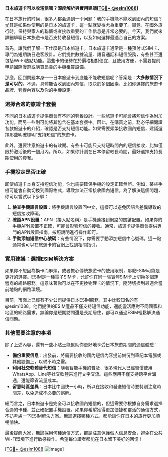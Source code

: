 **日本旅遊卡可以收短信嗎？深度解析與實用建議[[TG💪+ @esim1088](https://t.me/s/esim1088)]**

在日本旅行的时候，很多人都会遇到一个问题：我的手機能不能收到國內的短信？尤其是如果你使用的是日本的旅遊卡，這一點就變得尤為重要了。畢竟，在國外旅行時，保持與家人的聯繫或者接收重要的工作信息是非常必要的。今天，我們就來詳細聊聊日本旅遊卡是否支持收發短信，以及如何選擇最適合自己的方案。

首先，讓我們了解一下什麼是日本旅遊卡。日本旅遊卡通常是一種預付式SIM卡，專門為短期訪日遊客設計。它們提供數據流量、語音通話和短信服務，有些甚至還包括Wi-Fi熱點功能。這些卡的優勢在於價格相對便宜，且使用方便，不需要提前申請國際漫遊或購買昂貴的手機租賃設備。

那麼，回到問題本身——日本旅遊卡到底能不能收短信呢？答案是：**大多數情況下是可以的**。不過，具體能否收到國內短信，取決於多個因素，比如你選擇的旅遊卡品牌、套餐內容以及你的手機設定。

### **選擇合適的旅遊卡套餐**

不同的日本旅遊卡提供商會有不同的套餐設計。一些旅遊卡可能會將短信作為附加功能，而另一些則可能將其包含在基本套餐中。因此，在購買之前，務必仔細閱讀各款旅遊卡的介紹，確認是否支持短信功能。如果需要頻繁接收國內短信，建議選擇那些明確標明“支持短信”的旅遊卡。

此外，還要注意旅遊卡的有效期。有些卡可能只支持短時間內的短信接收，比如僅限於激活後的一個月內。所以，如果你計劃在日本停留較長時間，最好選擇支持長期使用的套餐。

### **手機設定是否正確**

即使旅遊卡本身支持短信功能，你也需要確保手機的設定正確無誤。例如，某些手機可能會自動切換到國際格式，導致無法正常接收國內短信。為了解決這個問題，你可以嘗試以下步驟：

1. **檢查手機語言設置**：將手機語言設置回中文，這樣可以避免因語言差異導致的短信接收障礙。
2. **確認APN設置**：APN（接入點名稱）是手機連接到網路的關鍵配置。如果你的手機APN設置不正確，可能會影響短信的接收。通常，旅遊卡提供商會提供專門的APN設置指南，按照說明進行操作即可。
3. **手動添加短信中心號碼**：有些情況下，你需要手動添加短信中心號碼。這一點通常也可以在旅遊卡的官網上找到相關指引。

### **實用建議：選擇ESIM解決方案**

如果你不想因為換卡而麻煩，或者擔心傳統旅遊卡的使用限制，那麼ESIM可能是更好的選擇。ESIM是一種電子SIM卡，允許你在同一張實體SIM卡上切換多個運營商的網路服務。這意味著你可以在不更換物理卡的情況下，隨時切換到最適合當前地點的網路環境。

目前，市面上已經有不少公司提供日本ESIM服務，其中比較知名的有@esim1088。他們提供的ESIM產品不僅支持短信功能，還能靈活應對不同國家和地區的網路需求。無論你是短期訪問還是長期居住，都可以通過ESIM輕鬆解決通信問題。

### **其他需要注意的事項**

除了上述內容，還有一些小貼士能幫助你更好地享受日本旅遊期間的通信體驗：

- **備份重要信息**：出發前，將需要接收的國內短信內容提前備份到筆記本電腦或其他設備上，以備不時之需。
- **利用社交軟體替代短信**：隨著智能手機的普及，很多現代人已經習慣使用WhatsApp、Line等社交軟體來進行文字交流。這些應用不僅支持跨平台溝通，還能節省流量成本。
- **留意時區差異**：日本比中國快一小時，所以在接收和發送短信時要特別注意時間差，以免造成不必要的誤解。

總而言之，日本旅遊卡是完全可以接收國內短信的，但這需要你根據自身需求選擇合適的卡種，並正確配置手機設置。如果你希望獲得更加便捷和靈活的通信方式，不妨考慮一下ESIM解決方案。無論選擇哪種方式，都能讓你在日本的旅行更加順暢愉快。

最後提醒大家，無論採用何種通信方式，都請注意保護個人信息安全，避免在公共Wi-Fi環境下進行敏感操作。希望每位讀者都能在日本留下美好的回憶！

[[TG💪+ @esim1088](https://t.me/s/esim1088) ![Image](https://i.postimg.cc/4NQfJmqS/Snipaste-2025-05-13-00-14-12.png)]